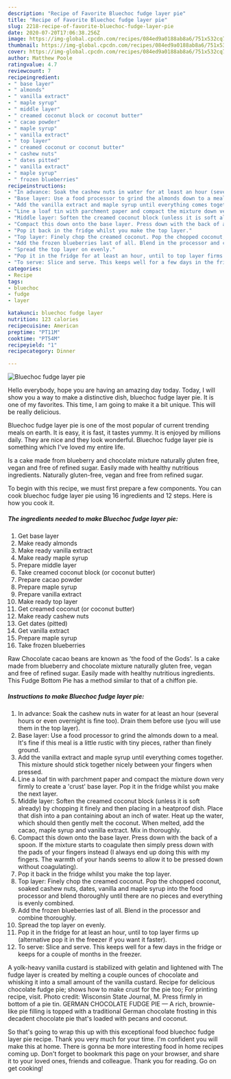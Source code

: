 ```yaml
---
description: "Recipe of Favorite Bluechoc fudge layer pie"
title: "Recipe of Favorite Bluechoc fudge layer pie"
slug: 2218-recipe-of-favorite-bluechoc-fudge-layer-pie
date: 2020-07-20T17:06:38.256Z
image: https://img-global.cpcdn.com/recipes/084ed9a0188ab8a6/751x532cq70/bluechoc-fudge-layer-pie-recipe-main-photo.jpg
thumbnail: https://img-global.cpcdn.com/recipes/084ed9a0188ab8a6/751x532cq70/bluechoc-fudge-layer-pie-recipe-main-photo.jpg
cover: https://img-global.cpcdn.com/recipes/084ed9a0188ab8a6/751x532cq70/bluechoc-fudge-layer-pie-recipe-main-photo.jpg
author: Matthew Poole
ratingvalue: 4.7
reviewcount: 7
recipeingredient:
- " base layer"
- " almonds"
- " vanilla extract"
- " maple syrup"
- " middle layer"
- " creamed coconut block or coconut butter"
- " cacao powder"
- " maple syrup"
- " vanilla extract"
- " top layer"
- " creamed coconut or coconut butter"
- " cashew nuts"
- " dates pitted"
- " vanilla extract"
- " maple syrup"
- " frozen blueberries"
recipeinstructions:
- "In advance: Soak the cashew nuts in water for at least an hour (several hours or even overnight is fine too). Drain them before use (you will use them in the top layer)."
- "Base layer: Use a food processor to grind the almonds down to a meal. It&#39;s fine if this meal is a little rustic with tiny pieces, rather than finely ground."
- "Add the vanilla extract and maple syrup until everything comes together. This mixture should stick together nicely between your fingers when pressed."
- "Line a loaf tin with parchment paper and compact the mixture down very firmly to create a &#39;crust&#39; base layer. Pop it in the fridge whilst you make the next layer."
- "Middle layer: Soften the creamed coconut block (unless it is soft already) by chopping it finely and then placing in a heatproof dish. Place that dish into a pan containing about an inch of water. Heat up the water, which should then gently melt the coconut. When melted, add the cacao, maple syrup and vanilla extract. Mix in thoroughly."
- "Compact this down onto the base layer. Press down with the back of a spoon. If the mixture starts to coagulate then simply press down with the pads of your fingers instead (I always end up doing this with my fingers. The warmth of your hands seems to allow it to be pressed down without coagulating)."
- "Pop it back in the fridge whilst you make the top layer."
- "Top layer: Finely chop the creamed coconut. Pop the chopped coconut, soaked cashew nuts, dates, vanilla and maple syrup into the food processor and blend thoroughly until there are no pieces and everything is evenly combined."
- "Add the frozen blueberries last of all. Blend in the processor and combine thoroughly."
- "Spread the top layer on evenly."
- "Pop it in the fridge for at least an hour, until to top layer firms up (alternative pop it in the freezer if you want it faster)."
- "To serve: Slice and serve. This keeps well for a few days in the fridge or keeps for a couple of months in the freezer."
categories:
- Recipe
tags:
- bluechoc
- fudge
- layer

katakunci: bluechoc fudge layer 
nutrition: 123 calories
recipecuisine: American
preptime: "PT11M"
cooktime: "PT54M"
recipeyield: "1"
recipecategory: Dinner

---
```



![Bluechoc fudge layer pie](https://img-global.cpcdn.com/recipes/084ed9a0188ab8a6/751x532cq70/bluechoc-fudge-layer-pie-recipe-main-photo.jpg)

Hello everybody, hope you are having an amazing day today. Today, I will show you a way to make a distinctive dish, bluechoc fudge layer pie. It is one of my favorites. This time, I am going to make it a bit unique. This will be really delicious.

Bluechoc fudge layer pie is one of the most popular of current trending meals on earth. It is easy, it is fast, it tastes yummy. It is enjoyed by millions daily. They are nice and they look wonderful. Bluechoc fudge layer pie is something which I've loved my entire life.

Is a cake made from blueberry and chocolate mixture naturally gluten free, vegan and free of refined sugar. Easily made with healthy nutritious ingredients. Naturally gluten-free, vegan and free from refined sugar.


To begin with this recipe, we must first prepare a few components. You can cook bluechoc fudge layer pie using 16 ingredients and 12 steps. Here is how you cook it.

<!--inarticleads1-->

##### The ingredients needed to make Bluechoc fudge layer pie:

1. Get  base layer
1. Make ready  almonds
1. Make ready  vanilla extract
1. Make ready  maple syrup
1. Prepare  middle layer
1. Take  creamed coconut block (or coconut butter)
1. Prepare  cacao powder
1. Prepare  maple syrup
1. Prepare  vanilla extract
1. Make ready  top layer
1. Get  creamed coconut (or coconut butter)
1. Make ready  cashew nuts
1. Get  dates (pitted)
1. Get  vanilla extract
1. Prepare  maple syrup
1. Take  frozen blueberries


Raw Chocolate cacao beans are known as &#39;the food of the Gods&#39;. Is a cake made from blueberry and chocolate mixture naturally gluten free, vegan and free of refined sugar. Easily made with healthy nutritious ingredients. This Fudge Bottom Pie has a method similar to that of a chiffon pie. 

<!--inarticleads2-->

##### Instructions to make Bluechoc fudge layer pie:

1. In advance: Soak the cashew nuts in water for at least an hour (several hours or even overnight is fine too). Drain them before use (you will use them in the top layer).
1. Base layer: Use a food processor to grind the almonds down to a meal. It&#39;s fine if this meal is a little rustic with tiny pieces, rather than finely ground.
1. Add the vanilla extract and maple syrup until everything comes together. This mixture should stick together nicely between your fingers when pressed.
1. Line a loaf tin with parchment paper and compact the mixture down very firmly to create a &#39;crust&#39; base layer. Pop it in the fridge whilst you make the next layer.
1. Middle layer: Soften the creamed coconut block (unless it is soft already) by chopping it finely and then placing in a heatproof dish. Place that dish into a pan containing about an inch of water. Heat up the water, which should then gently melt the coconut. When melted, add the cacao, maple syrup and vanilla extract. Mix in thoroughly.
1. Compact this down onto the base layer. Press down with the back of a spoon. If the mixture starts to coagulate then simply press down with the pads of your fingers instead (I always end up doing this with my fingers. The warmth of your hands seems to allow it to be pressed down without coagulating).
1. Pop it back in the fridge whilst you make the top layer.
1. Top layer: Finely chop the creamed coconut. Pop the chopped coconut, soaked cashew nuts, dates, vanilla and maple syrup into the food processor and blend thoroughly until there are no pieces and everything is evenly combined.
1. Add the frozen blueberries last of all. Blend in the processor and combine thoroughly.
1. Spread the top layer on evenly.
1. Pop it in the fridge for at least an hour, until to top layer firms up (alternative pop it in the freezer if you want it faster).
1. To serve: Slice and serve. This keeps well for a few days in the fridge or keeps for a couple of months in the freezer.


A yolk-heavy vanilla custard is stabilized with gelatin and lightened with The fudge layer is created by melting a couple ounces of chocolate and whisking it into a small amount of the vanilla custard. Recipe for delicious chocolate fudge pie; shows how to make crust for the pie too; For printing recipe, visit. Photo credit: Wisconsin State Journal, M. Press firmly in bottom of a pie tin. GERMAN CHOCOLATE FUDGE PIE — A rich, brownie-like pie filling is topped with a traditional German chocolate frosting in this decadent chocolate pie that&#39;s loaded with pecans and coconut. 

So that's going to wrap this up with this exceptional food bluechoc fudge layer pie recipe. Thank you very much for your time. I'm confident you will make this at home. There is gonna be more interesting food in home recipes coming up. Don't forget to bookmark this page on your browser, and share it to your loved ones, friends and colleague. Thank you for reading. Go on get cooking!
